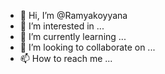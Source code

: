- 👋 Hi, I’m @Ramyakoyyana
- 👀 I’m interested in ...
- 🌱 I’m currently learning ...
- 💞️ I’m looking to collaborate on ...
- 📫 How to reach me ...

<!---
Ramyakoyyana/Ramyakoyyana is a ✨ special ✨ repository because its `README.md` (this file) appears on your GitHub profile.
You can click the Preview link to take a look at your changes.
--->
